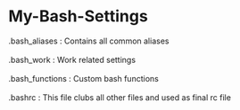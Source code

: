 # My-Bash-Settings

.bash_aliases : Contains all common aliases<br /> <br />
.bash_work : Work related settings<br /><br />
.bash_functions : Custom bash functions<br /><br />
.bashrc : This file clubs all other files and used as final rc file <br />